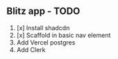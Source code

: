 ## Blitz app - TODO

1. [x] Install shadcdn
2. [x] Scaffold in basic nav element
3. Add Vercel postgres
4. Add Clerk
